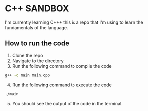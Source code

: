 # C++ SANDBOX


I'm currently learning C+++ this is a repo that I'm using to learn the fundamentals of the language.

## How to run the code

1. Clone the repo
2. Navigate to the directory
3. Run the following command to compile the code
```bash
g++ -o main main.cpp
```
4. Run the following command to execute the code
```bash
./main
```
5. You should see the output of the code in the terminal.
